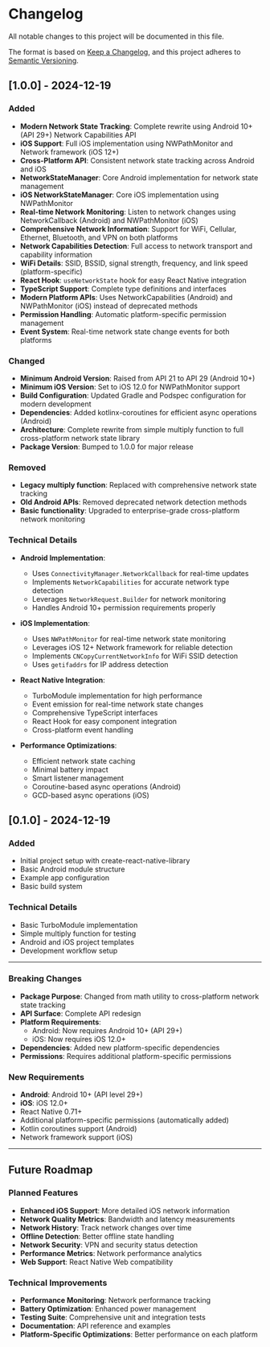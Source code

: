 # Changelog

All notable changes to this project will be documented in this file.

The format is based on [Keep a Changelog](https://keepachangelog.com/en/1.0.0/),
and this project adheres to [Semantic Versioning](https://semver.org/spec/v2.0.0.html).

## [1.0.0] - 2024-12-19

### Added
- **Modern Network State Tracking**: Complete rewrite using Android 10+ (API 29+) Network Capabilities API
- **iOS Support**: Full iOS implementation using NWPathMonitor and Network framework (iOS 12+)
- **Cross-Platform API**: Consistent network state tracking across Android and iOS
- **NetworkStateManager**: Core Android implementation for network state management
- **iOS NetworkStateManager**: Core iOS implementation using NWPathMonitor
- **Real-time Network Monitoring**: Listen to network changes using NetworkCallback (Android) and NWPathMonitor (iOS)
- **Comprehensive Network Information**: Support for WiFi, Cellular, Ethernet, Bluetooth, and VPN on both platforms
- **Network Capabilities Detection**: Full access to network transport and capability information
- **WiFi Details**: SSID, BSSID, signal strength, frequency, and link speed (platform-specific)
- **React Hook**: `useNetworkState` hook for easy React Native integration
- **TypeScript Support**: Complete type definitions and interfaces
- **Modern Platform APIs**: Uses NetworkCapabilities (Android) and NWPathMonitor (iOS) instead of deprecated methods
- **Permission Handling**: Automatic platform-specific permission management
- **Event System**: Real-time network state change events for both platforms

### Changed
- **Minimum Android Version**: Raised from API 21 to API 29 (Android 10+)
- **Minimum iOS Version**: Set to iOS 12.0 for NWPathMonitor support
- **Build Configuration**: Updated Gradle and Podspec configuration for modern development
- **Dependencies**: Added kotlinx-coroutines for efficient async operations (Android)
- **Architecture**: Complete rewrite from simple multiply function to full cross-platform network state library
- **Package Version**: Bumped to 1.0.0 for major release

### Removed
- **Legacy multiply function**: Replaced with comprehensive network state tracking
- **Old Android APIs**: Removed deprecated network detection methods
- **Basic functionality**: Upgraded to enterprise-grade cross-platform network monitoring

### Technical Details
- **Android Implementation**: 
  - Uses `ConnectivityManager.NetworkCallback` for real-time updates
  - Implements `NetworkCapabilities` for accurate network type detection
  - Leverages `NetworkRequest.Builder` for network monitoring
  - Handles Android 10+ permission requirements properly
  
- **iOS Implementation**:
  - Uses `NWPathMonitor` for real-time network state monitoring
  - Leverages iOS 12+ Network framework for reliable detection
  - Implements `CNCopyCurrentNetworkInfo` for WiFi SSID detection
  - Uses `getifaddrs` for IP address detection
  
- **React Native Integration**:
  - TurboModule implementation for high performance
  - Event emission for real-time network state changes
  - Comprehensive TypeScript interfaces
  - React Hook for easy component integration
  - Cross-platform event handling

- **Performance Optimizations**:
  - Efficient network state caching
  - Minimal battery impact
  - Smart listener management
  - Coroutine-based async operations (Android)
  - GCD-based async operations (iOS)

## [0.1.0] - 2024-12-19

### Added
- Initial project setup with create-react-native-library
- Basic Android module structure
- Example app configuration
- Basic build system

### Technical Details
- Basic TurboModule implementation
- Simple multiply function for testing
- Android and iOS project templates
- Development workflow setup

---

### Breaking Changes
- **Package Purpose**: Changed from math utility to cross-platform network state tracking
- **API Surface**: Complete API redesign
- **Platform Requirements**: 
  - Android: Now requires Android 10+ (API 29+)
  - iOS: Now requires iOS 12.0+
- **Dependencies**: Added new platform-specific dependencies
- **Permissions**: Requires additional platform-specific permissions

### New Requirements
- **Android**: Android 10+ (API level 29+)
- **iOS**: iOS 12.0+
- React Native 0.71+
- Additional platform-specific permissions (automatically added)
- Kotlin coroutines support (Android)
- Network framework support (iOS)

---

## Future Roadmap

### Planned Features
- **Enhanced iOS Support**: More detailed iOS network information
- **Network Quality Metrics**: Bandwidth and latency measurements
- **Network History**: Track network changes over time
- **Offline Detection**: Better offline state handling
- **Network Security**: VPN and security status detection
- **Performance Metrics**: Network performance analytics
- **Web Support**: React Native Web compatibility

### Technical Improvements
- **Performance Monitoring**: Network performance tracking
- **Battery Optimization**: Enhanced power management
- **Testing Suite**: Comprehensive unit and integration tests
- **Documentation**: API reference and examples
- **Platform-Specific Optimizations**: Better performance on each platform
